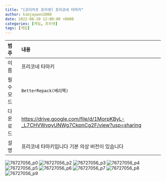 ```yaml
---
title: "[코이카츠 프리셋] 프리코네 타마키"
author: kimjaywon2000
date: 2022-06-20 12:00:00 +0800
categories: [게임, 프리셋]
tags: [게임]
---
```


| 범주             | 내용            |
|:----------------|:---------------|
| 이름             | 프리코네 타마키  |
| 필수 모드         | `BetterRepack(베리팩)`       |
| 다운로드          | <https://drive.google.com/file/d/1MorpKByL-_L7CHVWvpyUNWg7CkpnCg2F/view?usp=sharing> |
| 설명             | 프리코네 타마키입니다 기본 의상 버전이 있습니다   |

![76727056_p0](https://user-images.githubusercontent.com/76558033/174624054-90b52a29-5e63-46b7-a205-55e658156759.png)
![76727056_p2](https://user-images.githubusercontent.com/76558033/174624059-ac693b5f-cd63-4238-aa95-20c24fba6224.png)
![76727056_p3](https://user-images.githubusercontent.com/76558033/174624075-041d5535-53d0-4bce-b538-acf0b6ca5592.png)
![76727056_p4](https://user-images.githubusercontent.com/76558033/174624077-abc37a4b-8ba0-498e-b26a-43aec3a68949.png)
![76727056_p5](https://user-images.githubusercontent.com/76558033/174624082-b5035e11-5e77-4687-a0b1-c3cd1409b799.png)
![76727056_p6](https://user-images.githubusercontent.com/76558033/174624083-b89de2c9-053e-48da-afd2-b35d0f06cdf5.png)
![76727056_p7](https://user-images.githubusercontent.com/76558033/174624088-7c494ff1-e37c-4fe5-a389-95cfab4711c0.png)
![76727056_p8](https://user-images.githubusercontent.com/76558033/174624090-1c1d9dc5-128d-477b-b60c-4cb6a561ac2a.png)
![76727056_p9](https://user-images.githubusercontent.com/76558033/174624093-789af177-0029-4e19-93aa-f2669e3ceacb.png)
